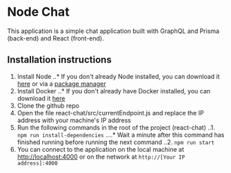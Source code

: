 # Node Chat

This application is a simple chat application built with GraphQL and Prisma (back-end) and React (front-end).

## Installation instructions

1. Install Node
   ..\* If you don't already Node installed, you can download it [here](https://nodejs.org/en/download/) or via a [package manager](https://nodejs.org/en/download/package-manager/)
2. Install Docker
   ..\* If you don't already have Docker installed, you can download it [here](https://www.docker.com/products/docker-engine)
3. Clone the github repo
4. Open the file react-chat/src/currentEndpoint.js and replace the IP address with your machine's IP address
5. Run the following commands in the root of the project (react-chat)
   ..1. `npm run install-dependencies`
   ....\* Wait a minute after this command has finished running before running the next command
   ..2. `npm run start`
6. You can connect to the application on the local machine at [http://localhost:4000](http://localhost:4000) or on the network at `http://[Your IP address]:4000`
